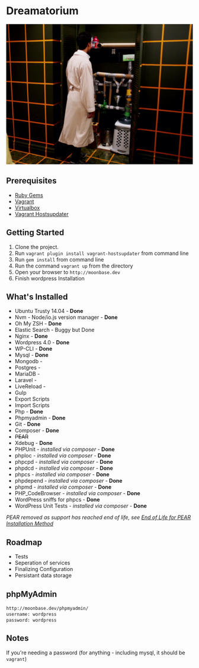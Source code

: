 # Dreamatorium

![Dreamatorium](dreamatorium.png)

## Prerequisites
+ [Ruby Gems](rubygems.org)
+ [Vagrant](http://www.vagrantup.com/downloads.html)
+ [Virtualbox](https://www.virtualbox.org/wiki/Downloads)
+ [Vagrant Hostsupdater](https://github.com/cogitatio/vagrant-hostsupdater)

## Getting Started
1. Clone the project.
2. Run `vagrant plugin install vagrant-hostsupdater` from command line
3. Run `gem install` from command line
4. Run the command `vagrant up` from the directory
5. Open your browser to `http://moonbase.dev`
6. Finish wordpress Installation

## What's Installed

+ Ubuntu Trusty 14.04 - **Done**
+ Nvm - Node/io.js version manager - **Done**
+ Oh My ZSH - **Done**
+ Elastic Search - Buggy but Done
+ Nginx - **Done**
+ Wordpress 4.0 - **Done**
+ WP-CLI - **Done**
+ Mysql - **Done**
+ Mongodb -
+ Postgres -
+ MariaDB -
+ Laravel -
+ LiveReload -
+ Gulp
+ Export Scripts
+ Import Scripts
+ Php - **Done**
+ Phpmyadmin - **Done**
+ Git - **Done**
+ Composer - **Done**
+ ~~PEAR~~
+ Xdebug - **Done**
+ PHPUnit - *installed via composer* - **Done**
+ phploc - *installed via composer* - **Done**
+ phpcpd - *installed via composer* - **Done**
+ phpdcd - *installed via composer* - **Done**
+ phpcs - *installed via composer* - **Done**
+ phpdepend - *installed via composer* - **Done**
+ phpmd - *installed via composer* - **Done**
+ PHP_CodeBrowser - *installed via composer* - **Done**
+ WordPress sniffs for phpcs - **Done**
+ WordPress Unit Tests - *installed via composer* - **Done**


*PEAR removed as support has reached end of life, see [End of Life for PEAR Installation Method](https://github.com/sebastianbergmann/phpunit/wiki/End-of-Life-for-PEAR-Installation-Method)*

## Roadmap
+ Tests
+ Seperation of services
+ Finalizing Configuration
+ Persistant data storage


## phpMyAdmin
```
http://moonbase.dev/phpmyadmin/
username: wordpress
password: wordpress
```
## Notes
If you're needing a password (for anything - including mysql, it should be `vagrant`)
